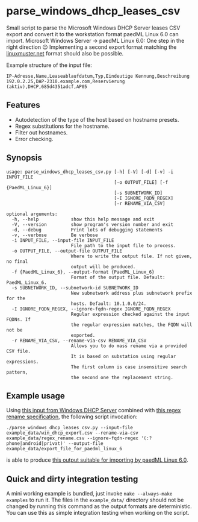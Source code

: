 # parse_windows_dhcp_leases_csv

Small script to parse the Microsoft Windows DHCP Server leases CSV export and
convert it to the workstation format paedML Linux 6.0 can import.
Microsoft Windows Server → paedML Linux 6.0: One step in the right direction :wink:
Implementing a second export format matching the
[linuxmuster.net](https://linuxmuster.net/) format should also be possible.

Example structure of the input file:

    IP-Adresse,Name,Leaseablaufdatum,Typ,Eindeutige Kennung,Beschreibung
    192.0.2.25,DAP-2310.example.com,Reservierung (aktiv),DHCP,685d4351adcf,AP05

## Features

* Autodetection of the type of the host based on hostname presets.
* Regex substitutions for the hostname.
* Filter out hostnames.
* Error checking.

## Synopsis

```
usage: parse_windows_dhcp_leases_csv.py [-h] [-V] [-d] [-v] -i INPUT_FILE
                                        [-o OUTPUT_FILE] [-f {PaedML_Linux_6}]
                                        [-s SUBNETWORK_ID]
                                        [-I IGNORE_FQDN_REGEX]
                                        [-r RENAME_VIA_CSV]

optional arguments:
  -h, --help            show this help message and exit
  -V, --version         show program's version number and exit
  -d, --debug           Print lots of debugging statements
  -v, --verbose         Be verbose
  -i INPUT_FILE, --input-file INPUT_FILE
                        File path to the input file to process.
  -o OUTPUT_FILE, --output-file OUTPUT_FILE
                        Where to write the output file. If not given, no final
                        output will be produced.
  -f {PaedML_Linux_6}, --output-format {PaedML_Linux_6}
                        Format of the output file. Default: PaedML_Linux_6.
  -s SUBNETWORK_ID, --subnetwork-id SUBNETWORK_ID
                        New subnetwork address plus subnetwork prefix for the
                        hosts. Default: 10.1.0.0/24.
  -I IGNORE_FQDN_REGEX, --ignore-fqdn-regex IGNORE_FQDN_REGEX
                        Regular expression checked against the input FQDNs. If
                        the regular expression matches, the FQDN will not be
                        exported.
  -r RENAME_VIA_CSV, --rename-via-csv RENAME_VIA_CSV
                        Allows you to do mass rename via a provided CSV file.
                        It is based on substation using regular expressions.
                        The first column is case insensitive search pattern,
                        the second one the replacement string.
```

## Example usage

Using [this input from Windows DHCP Server](https://github.com/hamcos/deployment-scripts/blob/master/parse_windows_dhcp_leases_csv/example_data/win_dhcp_export.csv)
combined with [this regex rename specification](https://github.com/hamcos/deployment-scripts/blob/master/parse_windows_dhcp_leases_csv/example_data/regex_rename.csv), the following script invocation:

```Shell
./parse_windows_dhcp_leases_csv.py --input-file example_data/win_dhcp_export.csv --rename-via-csv example_data/regex_rename.csv --ignore-fqdn-regex '(:?phone|android|privat)' --output-file example_data/export_file_for_paedml_linux_6
```

is able to produce [this output suitable for importing by paedML Linux 6.0](https://github.com/hamcos/deployment-scripts/blob/master/parse_windows_dhcp_leases_csv/example_data/export_file_for_paedml_linux_6).

## Quick and dirty integration testing

A mini working example is bundled, just invoke `make --always-make examples` to run it.
The files in the `example_data/` directory should not be changed by running this command as the output formats are deterministic.
You can use this as simple integration testing when working on the script.
